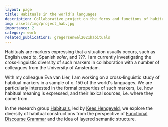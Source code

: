 ```yaml
---
layout: page
title: Habituals in the world’s languages
description: Collaborative project on the forms and functions of habitual markers
img: assets/img/project_hab.jpg
importance: 2
category: work
related_publications: gregersen&al2021habituals
---
```


Habituals are markers expressing that a situation usually occurs, such as English _used to_, Spanish _soler_, and ???. I am currently investigating the cross-linguistic diversity of such markers in collaboration with a number of colleagues from the University of Amsterdam.

With my colleague Eva van Lier, I am working on a cross-linguistic study of habitual markers in a sample of c. 150 of the world's languages. We are particularly interested in the formal properties of such markers, i.e. how habitual meaning is expressed, and their lexical sources, i.e. where they come from.  

In the research group [Habituals](https://aclc.uva.nl/content/research-groups/habituals/habituals.html), led by [Kees Hengeveld](http://www.keeshengeveld.nl/), we explore the diversity of habitual constructions from the perspective of [Functional Discourse Grammar](http://www.functionaldiscoursegrammar.org/) and the idea of layered semantic structure.
